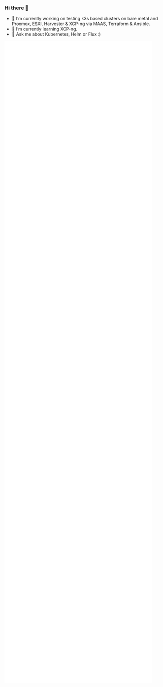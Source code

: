 ### Hi there 👋

- 🔭 I’m currently working on testing k3s based clusters on bare metal and Proxmox, ESXI, Harvester & XCP-ng via MAAS, Terraform & Ansible.
- 🌱 I’m currently learning XCP-ng.
- 💬 Ask me about Kubernetes, Helm or Flux :)

<img src="https://github.com/dfroberg/dfroberg/blob/main/github-metrics.svg" width="95%">
<!--
**dfroberg/dfroberg** is a ✨ _special_ ✨ repository because its `README.md` (this file) appears on your GitHub profile.

Here are some ideas to get you started:

- 🔭 I’m currently working on ...
- 🌱 I’m currently learning ...
- 👯 I’m looking to collaborate on ...
- 🤔 I’m looking for help with ...
- 💬 Ask me about ...
- 📫 How to reach me: ...
- 😄 Pronouns: ...
- ⚡ Fun fact: ...
-->
